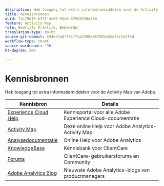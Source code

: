 ```yaml
---
description: Heb toegang tot extra informatiemiddelen voor de Activity Map van Adobe.
title: Kennisbronnen
uuid: 7ac780f6-b37f-4c96-93c0-67988798e318
feature: Activity Map
role: Bedrijfs Praktijk, Beheerder
translation-type: tm+mt
source-git-commit: 894ee7a8f761f7aa2590e06708be82e7ecfa3f6d
workflow-type: tm+mt
source-wordcount: '96'
ht-degree: 20%

---
```



# Kennisbronnen

Heb toegang tot extra informatiemiddelen voor de Activity Map van Adobe.

| Kennisbron | Details |
|---|---|
| [Experience Cloud Help](https://helpx.adobe.com/support/experience-cloud.html) | Kennisportal voor alle Adobe Experience Cloud-documentatie |
| [Activity Map](/help/analyze/activity-map/activity-map.md) | Deze online Help voor Adobe Analytics-Activity Map |
| [Analysedocumentatie](/help/landing/home.md) | Online Help voor Adobe Analytics |
| [KnowledgeBase](https://helpx.adobe.com/support/analytics.html) | Kennisbank voor ClientCare |
| [Forums](https://forums.adobe.com/community/experience-cloud/analytics-cloud/analytics) | ClientCare-gebruikersforums en Community |
| [Adobe Analytics Blog](https://blogs.adobe.com/digitalmarketing/analytics/) | Nieuwste Adobe Analytics-blogs van productmanagers |
